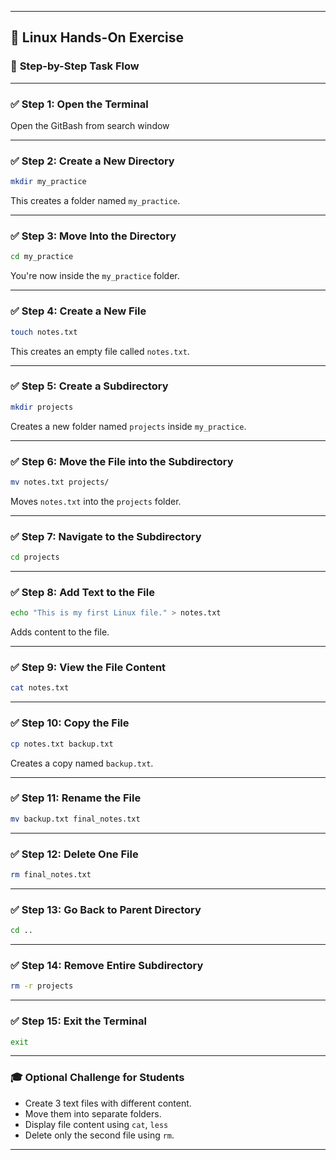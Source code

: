 

---

## 🧪 **Linux Hands-On Exercise**

### 🔹 **Step-by-Step Task Flow**

---

### ✅ **Step 1: Open the Terminal**

Open the GitBash from search window


---

### ✅ **Step 2: Create a New Directory**

```bash
mkdir my_practice
```

This creates a folder named `my_practice`.

---

### ✅ **Step 3: Move Into the Directory**

```bash
cd my_practice
```

You're now inside the `my_practice` folder.

---

### ✅ **Step 4: Create a New File**

```bash
touch notes.txt
```

This creates an empty file called `notes.txt`.

---

### ✅ **Step 5: Create a Subdirectory**

```bash
mkdir projects
```

Creates a new folder named `projects` inside `my_practice`.

---

### ✅ **Step 6: Move the File into the Subdirectory**

```bash
mv notes.txt projects/
```

Moves `notes.txt` into the `projects` folder.

---

### ✅ **Step 7: Navigate to the Subdirectory**

```bash
cd projects
```

---

### ✅ **Step 8: Add Text to the File**

```bash
echo "This is my first Linux file." > notes.txt
```

Adds content to the file.

---

### ✅ **Step 9: View the File Content**

```bash
cat notes.txt
```

---

### ✅ **Step 10: Copy the File**

```bash
cp notes.txt backup.txt
```

Creates a copy named `backup.txt`.

---

### ✅ **Step 11: Rename the File**

```bash
mv backup.txt final_notes.txt
```

---

### ✅ **Step 12: Delete One File**

```bash
rm final_notes.txt
```

---

### ✅ **Step 13: Go Back to Parent Directory**

```bash
cd ..
```

---

### ✅ **Step 14: Remove Entire Subdirectory**

```bash
rm -r projects
```

---

### ✅ **Step 15: Exit the Terminal**

```bash
exit
```

---

### 🎓 **Optional Challenge for Students**

* Create 3 text files with different content.
* Move them into separate folders.
* Display file content using `cat`, `less`
* Delete only the second file using `rm`.

---

